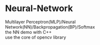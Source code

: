 # Neural-Network
Multilayer Perceptron(MLP)/Neural Network(NN)/Backpropagation(BP)/Softmax</br>
the NN demo with C++</br>
use the core of opencv library
